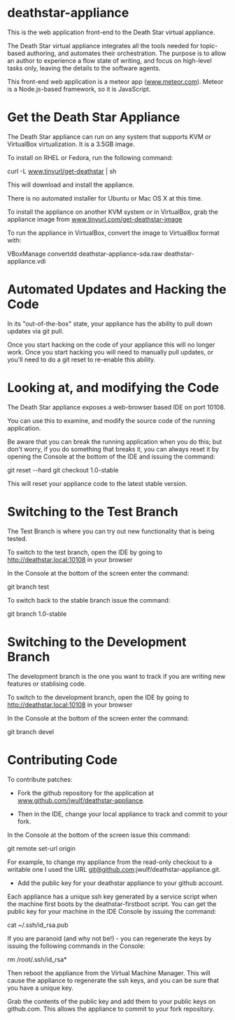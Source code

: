 deathstar-appliance
===================

This is the web application front-end to the Death Star virtual appliance.

The Death Star virtual appliance integrates all the tools needed for topic-based
authoring, and automates their orchestration. The purpose is to allow an author
to experience a flow state of writing, and focus on high-level tasks only, 
leaving the details to the software agents.

This front-end web application is a meteor app (www.meteor.com). 
Meteor is a Node.js-based framework, so it is JavaScript. 

Get the Death Star Appliance 
============================

The Death Star appliance can run on any system that supports KVM or VirtualBox
virtualization. It is a 3.5GB image. 

To install on RHEL or Fedora, run the following command:

curl -L www.tinyurl/get-deathstar | sh

This will download and install the appliance.

There is no automated installer for Ubuntu or Mac OS X at this time.
 
To install the appliance on another KVM system or in VirtualBox, grab the 
appliance image from www.tinyurl.com/get-deathstar-image

To run the appliance in VirtualBox, convert the image to VirtualBox format with:

VBoxManage convertdd deathstar-appliance-sda.raw deathstar-appliance.vdi

Automated Updates and Hacking the Code
======================================

In its "out-of-the-box" state, your appliance has the ability to pull down
updates via git pull. 

Once you start hacking on the code of your appliance this will no longer work.
Once you start hacking you will need to manually pull updates, or you'll need to
do a git reset to re-enable this ability. 

Looking at, and modifying the  Code
===================================

The Death Star appliance exposes a web-browser based IDE on port 10108.

You can use this to examine, and modify the source code of the running application.

Be aware that you can break the running application when you do this; but don't 
worry, if you do something that breaks it, you can always reset it by opening 
the Console at the bottom of the IDE and issuing the command:

git reset --hard
git checkout 1.0-stable

This will reset your appliance code to the latest stable version.

Switching to the Test Branch
============================

The Test Branch is where you can try out new functionality that is being tested.

To switch to the test branch, open the IDE  by going to 
http://deathstar.local:10108 in your browser

In the Console at the bottom of the screen enter the command:

git branch test

To switch back to the stable branch issue the command:

git branch 1.0-stable

Switching to the Development Branch
===================================

The development branch is the one you want to track if you are writing new
features or stablising code.

To switch to the development branch, open the IDE by going to 
http://deathstar.local:10108 in your browser

In the Console at the bottom of the screen enter the command:

git branch devel

Contributing Code
=================

To contribute patches:

* Fork the github repository for the application at
www.github.com/jwulf/deathstar-appliance.

* Then in the IDE, change your local appliance to track and commit to your fork.

In the Console at the bottom of the screen issue this command:

git remote set-url origin <your-git-fork-clone-url>

For example, to change my appliance from the read-only checkout to a writable one
I used the URL git@github.com:jwulf/deathstar-appliance.git.

* Add the public key for your deathstar appliance to your github account. 

Each appliance has a unique ssh key generated by a service script when the 
machine first boots by the deathstar-firstboot script. You can get the public
key for your machine in the IDE Console by issuing the command:

cat ~/.ssh/id_rsa.pub

If you are paranoid (and why not be!) - you can regenerate the keys by issuing
the following commands in the Console:

rm /root/.ssh/id_rsa*

Then reboot the appliance from the Virtual Machine Manager. This will cause the 
appliance to regenerate the ssh keys, and you can be sure that you have a
unique key.

Grab the contents of the public key and add them to your public keys on github.com.
This allows the appliance to commit to your fork repository.



